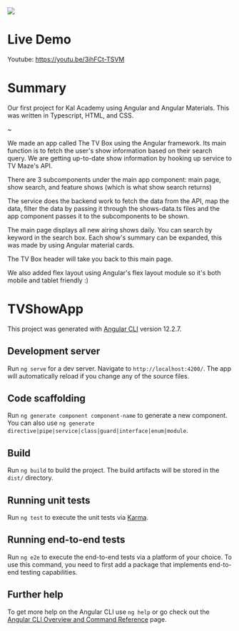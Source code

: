 <img class ="mockup" src="assets/logo/KalAcademyTVProjectMockup.jpg" />

# Live Demo

Youtube: https://youtu.be/3ihFCt-TSVM

# Summary

Our first project for Kal Academy using Angular and Angular Materials. This was written in Typescript, HTML, and CSS.

~

We made an app called The TV Box using the Angular framework. Its main function is to fetch the user's show information based on their search query. We are getting up-to-date show information by hooking up service to TV Maze's API. 

There are 3 subcomponents under the main app component: main page, show search, and feature shows (which is what show search returns)

The service does the backend work to fetch the data from the API, map the data, filter the data by passing it through the shows-data.ts files and the app component passes it to the subcomponents to be shown. 

The main page displays all new airing shows daily. You can search by keyword in the search box. Each show's summary can be expanded, this was made by using Angular material cards.

The TV Box header will take you back to this main page. 

We also added flex layout using Angular's flex layout module so it's both mobile and tablet friendly :)

# TVShowApp

This project was generated with [Angular CLI](https://github.com/angular/angular-cli) version 12.2.7.

## Development server

Run `ng serve` for a dev server. Navigate to `http://localhost:4200/`. The app will automatically reload if you change any of the source files.

## Code scaffolding

Run `ng generate component component-name` to generate a new component. You can also use `ng generate directive|pipe|service|class|guard|interface|enum|module`.

## Build

Run `ng build` to build the project. The build artifacts will be stored in the `dist/` directory.

## Running unit tests

Run `ng test` to execute the unit tests via [Karma](https://karma-runner.github.io).

## Running end-to-end tests

Run `ng e2e` to execute the end-to-end tests via a platform of your choice. To use this command, you need to first add a package that implements end-to-end testing capabilities.

## Further help

To get more help on the Angular CLI use `ng help` or go check out the [Angular CLI Overview and Command Reference](https://angular.io/cli) page.
